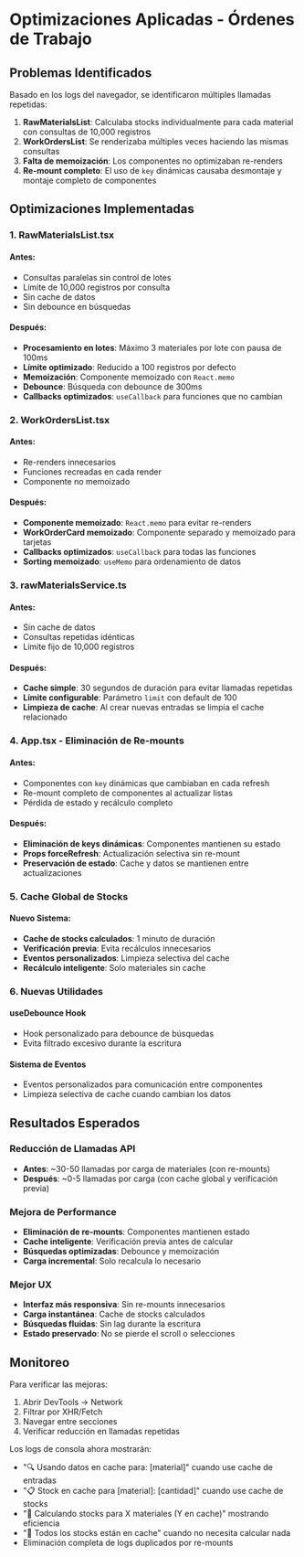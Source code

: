 # Optimizaciones Aplicadas - Órdenes de Trabajo

## Problemas Identificados

Basado en los logs del navegador, se identificaron múltiples llamadas repetidas:

1. **RawMaterialsList**: Calculaba stocks individualmente para cada material con consultas de 10,000 registros
2. **WorkOrdersList**: Se renderizaba múltiples veces haciendo las mismas consultas
3. **Falta de memoización**: Los componentes no optimizaban re-renders
4. **Re-mount completo**: El uso de `key` dinámicas causaba desmontaje y montaje completo de componentes

## Optimizaciones Implementadas

### 1. RawMaterialsList.tsx

#### Antes:
- Consultas paralelas sin control de lotes
- Límite de 10,000 registros por consulta
- Sin cache de datos
- Sin debounce en búsquedas

#### Después:
- **Procesamiento en lotes**: Máximo 3 materiales por lote con pausa de 100ms
- **Límite optimizado**: Reducido a 100 registros por defecto
- **Memoización**: Componente memoizado con `React.memo`
- **Debounce**: Búsqueda con debounce de 300ms
- **Callbacks optimizados**: `useCallback` para funciones que no cambian

### 2. WorkOrdersList.tsx

#### Antes:
- Re-renders innecesarios
- Funciones recreadas en cada render
- Componente no memoizado

#### Después:
- **Componente memoizado**: `React.memo` para evitar re-renders
- **WorkOrderCard memoizado**: Componente separado y memoizado para tarjetas
- **Callbacks optimizados**: `useCallback` para todas las funciones
- **Sorting memoizado**: `useMemo` para ordenamiento de datos

### 3. rawMaterialsService.ts

#### Antes:
- Sin cache de datos
- Consultas repetidas idénticas
- Límite fijo de 10,000 registros

#### Después:
- **Cache simple**: 30 segundos de duración para evitar llamadas repetidas
- **Límite configurable**: Parámetro `limit` con default de 100
- **Limpieza de cache**: Al crear nuevas entradas se limpia el cache relacionado

### 4. App.tsx - Eliminación de Re-mounts

#### Antes:
- Componentes con `key` dinámicas que cambiaban en cada refresh
- Re-mount completo de componentes al actualizar listas
- Pérdida de estado y recálculo completo

#### Después:
- **Eliminación de keys dinámicas**: Componentes mantienen su estado
- **Props forceRefresh**: Actualización selectiva sin re-mount
- **Preservación de estado**: Cache y datos se mantienen entre actualizaciones

### 5. Cache Global de Stocks

#### Nuevo Sistema:
- **Cache de stocks calculados**: 1 minuto de duración
- **Verificación previa**: Evita recálculos innecesarios
- **Eventos personalizados**: Limpieza selectiva del cache
- **Recálculo inteligente**: Solo materiales sin cache

### 6. Nuevas Utilidades

#### useDebounce Hook
- Hook personalizado para debounce de búsquedas
- Evita filtrado excesivo durante la escritura

#### Sistema de Eventos
- Eventos personalizados para comunicación entre componentes
- Limpieza selectiva de cache cuando cambian los datos

## Resultados Esperados

### Reducción de Llamadas API
- **Antes**: ~30-50 llamadas por carga de materiales (con re-mounts)
- **Después**: ~0-5 llamadas por carga (con cache global y verificación previa)

### Mejora de Performance
- **Eliminación de re-mounts**: Componentes mantienen estado
- **Cache inteligente**: Verificación previa antes de calcular
- **Búsquedas optimizadas**: Debounce y memoización
- **Carga incremental**: Solo recalcula lo necesario

### Mejor UX
- **Interfaz más responsiva**: Sin re-mounts innecesarios
- **Carga instantánea**: Cache de stocks calculados
- **Búsquedas fluidas**: Sin lag durante la escritura
- **Estado preservado**: No se pierde el scroll o selecciones

## Monitoreo

Para verificar las mejoras:
1. Abrir DevTools → Network
2. Filtrar por XHR/Fetch
3. Navegar entre secciones
4. Verificar reducción en llamadas repetidas

Los logs de consola ahora mostrarán:
- "🔍 Usando datos en cache para: [material]" cuando use cache de entradas
- "📋 Stock en cache para [material]: [cantidad]" cuando use cache de stocks
- "🔄 Calculando stocks para X materiales (Y en cache)" mostrando eficiencia
- "🎯 Todos los stocks están en cache" cuando no necesita calcular nada
- Eliminación completa de logs duplicados por re-mounts